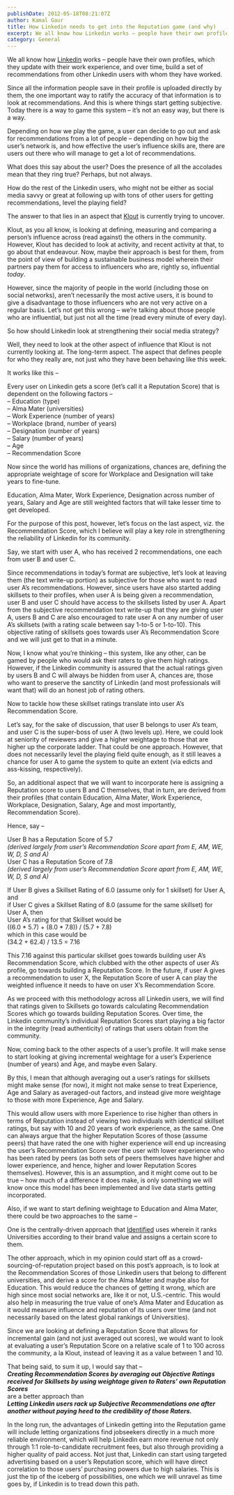 ```yaml
---
publishDate: 2012-05-18T08:21:07Z
author: Kamal Gaur
title: How Linkedin needs to get into the Reputation game (and why) 
excerpt: We all know how Linkedin works – people have their own profiles, which they update with their work experience, and over time, build a set… 
category: General
---
```


We all know how [Linkedin](http://www.linkedin.com/in/kamalgaur "Linkedin: Kamal Gaur") works – people have their own profiles, which they update with their work experience, and over time, build a set of recommendations from other Linkedin users with whom they have worked.

Since all the information people save in their profile is uploaded directly by them, the one important way to ratify the accuracy of that information is to look at recommendations. And this is where things start getting subjective. Today there is a way to game this system – it’s not an easy way, but there is a way.

Depending on how we play the game, a user can decide to go out and ask for recommendations from a lot of people – depending on how big the user’s network is, and how effective the user’s influence skills are, there are users out there who will manage to get a lot of recommendations.

What does this say about the user? Does the presence of all the accolades mean that they ring true? Perhaps, but not always.

How do the rest of the Linkedin users, who might not be either as social media savvy or great at following up with tons of other users for getting recommendations, level the playing field?

The answer to that lies in an aspect that [Klout](http://www.klout.com) is currently trying to uncover.

Klout, as you all know, is looking at defining, measuring and comparing a person’s influence across (read against) the others in the community. However, Klout has decided to look at activity, and recent activity at that, to go about that endeavour. Now, maybe their approach is best for them, from the point of view of building a sustainable business model wherein their partners pay them for access to influencers who are, rightly so, influential _today_.

However, since the majority of people in the world (including those on social networks), aren’t necessarily the most active users, it is bound to give a disadvantage to those influencers who are not very active on a regular basis. Let’s not get this wrong – we’re talking about those people who are influential, but just not all the time (read every minute of every day).

So how should Linkedin look at strengthening their social media strategy?

Well, they need to look at the other aspect of influence that Klout is not currently looking at. The long-term aspect. The aspect that defines people for who they really are, not just who they have been behaving like this week.

It works like this –

Every user on Linkedin gets a score (let’s call it a Reputation Score) that is dependent on the following factors –  
– Education (type)  
– Alma Mater (universities)  
– Work Experience (number of years)  
– Workplace (brand, number of years)  
– Designation (number of years)  
– Salary (number of years)  
– Age  
– Recommendation Score

Now since the world has millions of organizations, chances are, defining the appropriate weightage of score for Workplace and Designation will take years to fine-tune.

Education, Alma Mater, Work Experience, Designation across number of years, Salary and Age are still weighted factors that will take lesser time to get developed.

For the purpose of this post, however, let’s focus on the last aspect, viz. the Recommendation Score, which I believe will play a key role in strengthening the reliability of Linkedin for its community.

Say, we start with user A, who has received 2 recommendations, one each from user B and user C.

Since recommendations in today’s format are subjective, let’s look at leaving them (the text write-up portion) as subjective for those who want to read user A’s recommendations. However, since users have also started adding skillsets to their profiles, when user A is being given a recommendation, user B and user C should have access to the skillsets listed by user A. Apart from the subjective recommendation text write-up that they are giving user A, users B and C are also encouraged to rate user A on any number of user A’s skillsets (with a rating scale between say 1-to-5 or 1-to-10). This objective rating of skillsets goes towards user A’s Recommendation Score and we will just get to that in a minute.

Now, I know what you’re thinking – this system, like any other, can be gamed by people who would ask their raters to give them high ratings. However, if the Linkedin community is assured that the actual ratings given by users B and C will always be hidden from user A, chances are, those who want to preserve the sanctity of Linkedin (and most professionals will want that) will do an honest job of rating others.

Now to tackle how these skillset ratings translate into user A’s Recommendation Score.

Let’s say, for the sake of discussion, that user B belongs to user A’s team, and user C is the super-boss of user A (two levels up). Here, we could look at seniority of reviewers and give a higher weightage to those that are higher up the corporate ladder. That could be one approach. However, that does not necessarily level the playing field quite enough, as it still leaves a chance for user A to game the system to quite an extent (via edicts and ass-kissing, respectively).

So, an additional aspect that we will want to incorporate here is assigning a Reputation score to users B and C themselves, that in turn, are derived from their profiles (that contain Education, Alma Mater, Work Experience, Workplace, Designation, Salary, Age and most importantly, Recommendation Score).

Hence, say –

User B has a Reputation Score of 5.7  
_(derived largely from user’s Recommendation Score apart from E, AM, WE, W, D, S and A)_  
User C has a Reputation Score of 7.8  
_(derived largely from user’s Recommendation Score apart from E, AM, WE, W, D, S and A)_

If User B gives a Skillset Rating of 6.0 (assume only for 1 skillset) for User A, and  
if User C gives a Skillset Rating of 8.0 (assume for the same skillset) for User A, then  
User A’s rating for that Skillset would be  
((6.0 \* 5.7) + (8.0 \* 7.8)) / (5.7 + 7.8)  
which in this case would be  
(34.2 + 62.4) / 13.5 = 7.16

This 7.16 against this particular skillset goes towards building user A’s Recommendation Score, which clubbed with the other aspects of user A’s profile, go towards building a Reputation Score. In the future, if user A gives a recommendation to user X, the Reputation Score of user A can play the weighted influence it needs to have on user X’s Recommendation Score.

As we proceed with this methodology across all Linkedin users, we will find that ratings given to Skillsets go towards calculating Recommendation Scores which go towards building Reputation Scores. Over time, the Linkedin community’s individual Reputation Scores start playing a big factor in the integrity (read authenticity) of ratings that users obtain from the community.

Now, coming back to the other aspects of a user’s profile. It will make sense to start looking at giving incremental weightage for a user’s Experience (number of years) and Age, and maybe even Salary.

By this, I mean that although averaging out a user’s ratings for skillsets might make sense (for now), it might not make sense to treat Experience, Age and Salary as averaged-out factors, and instead give more weightage to those with more Experience, Age and Salary.

This would allow users with more Experience to rise higher than others in terms of Reputation instead of viewing two individuals with identical skillset ratings, but say with 10 and 20 years of work experience, as the same. One can always argue that the higher Reputation Scores of those (assume peers) that have rated the one with higher experience will end up increasing the user’s Recommendation Score over the user with lower experience who has been rated by peers (as both sets of peers themselves have higher and lower experience, and hence, higher and lower Reputation Scores themselves). However, this is an assumption, and it might come out to be true – how much of a difference it does make, is only something we will know once this model has been implemented and live data starts getting incorporated.

Also, if we want to start defining weightage to Education and Alma Mater, there could be two approaches to the same –

One is the centrally-driven approach that [Identified](http://www.identified.com) uses wherein it ranks Universities according to their brand value and assigns a certain score to them.

The other approach, which in my opinion could start off as a crowd-sourcing-of-reputation project based on this post’s approach, is to look at the Recommendation Scores of those Linkedin users that belong to different universities, and derive a score for the Alma Mater and maybe also for Education. This would reduce the chances of getting it wrong, which are high since most social networks are, like it or not, U.S.-centric. This would also help in measuring the true value of one’s Alma Mater and Education as it would measure influence and reputation of its users over time (and not necessarily based on the latest global rankings of Universities).

Since we are looking at defining a Reputation Score that allows for incremental gain (and not just averaged out scores), we would want to look at evaluating a user’s Reputation Score on a relative scale of 1 to 100 across the community, a la Klout, instead of leaving it as a value between 1 and 10.

That being said, to sum it up, I would say that –  
**_Creating Recommendation Scores by averaging out Objective Ratings received for Skillsets by using weightage given to Raters’ own Reputation Scores_**  
are a better approach than  
**_Letting Linkedin users rack up Subjective Recommendations one after another without paying heed to the credibility of those Raters._**

In the long run, the advantages of Linkedin getting into the Reputation game will include letting organizations find jobseekers directly in a much more reliable environment, which will help Linkedin earn more revenue not only through 1:1 role-to-candidate recruitment fees, but also through providing a higher quality of paid access. Not just that, Linkedin can start using targeted advertising based on a user’s Reputation score, which will have direct correlation to those users’ purchasing powers due to high salaries. This is just the tip of the iceberg of possibilities, one which we will unravel as time goes by, if Linkedin is to tread down this path.
